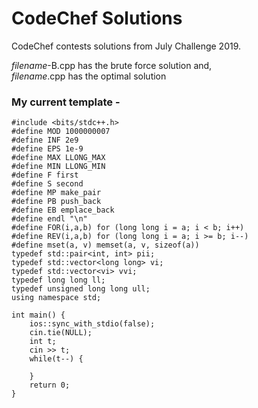 # CodeChef Solutions

CodeChef contests solutions from July Challenge 2019.

<i>filename</i>-B.cpp has the brute force solution and, <br><i>filename</i>.cpp has the optimal solution

### My current template - 

```
#include <bits/stdc++.h>
#define MOD 1000000007
#define INF 2e9
#define EPS 1e-9
#define MAX LLONG_MAX
#define MIN LLONG_MIN
#define F first
#define S second
#define MP make_pair
#define PB push_back
#define EB emplace_back
#define endl "\n"
#define FOR(i,a,b) for (long long i = a; i < b; i++)
#define REV(i,a,b) for (long long i = a; i >= b; i--)
#define mset(a, v) memset(a, v, sizeof(a))
typedef std::pair<int, int> pii;
typedef std::vector<long long> vi;
typedef std::vector<vi> vvi;
typedef long long ll;
typedef unsigned long long ull;
using namespace std;

int main() {
    ios::sync_with_stdio(false);
    cin.tie(NULL);
    int t;
    cin >> t;
    while(t--) {

    }
    return 0;
}
```
